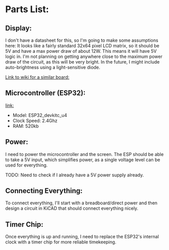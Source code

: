 
# Parts List:
## Display:
I don't have a datasheet for this, so I'm going to make some assumptions here: It looks like a fairly standard 32x64 pixel LCD matrix, so it should be 5V and have a max power draw of about 12W. This means it will have 5V logic in. I'm not planning on getting anywhere close to the maximum power draw of the circuit, as this will be very bright. In the future, I might include auto-brightness using a light-sensitive diode.

[Link to wiki for a similar board:](https://www.waveshare.com/wiki/RGB-Matrix-P4-64x32)

## Microcontroller (ESP32):
[link:](https://docs.espressif.com/projects/esp-idf/en/release-v4.2/esp32/hw-reference/esp32/get-started-devkitc.html)

- Model: ESP32_devkitc_u4
- Clock Speed: 2.4Ghz
- RAM: 520kb

## Power:
I need to power the microcontroller and the screen. The ESP should be able to take a 5V input, which simplifies power, as a single voltage level can be used for everything.

TODO: Need to check if I already have a 5V power supply already.

## Connecting Everything:
To connect everything, I'll start with a breadboard/direct power and then design a circuit in KiCAD that should connect everything nicely.

## Timer Chip:
Once everything is up and running, I need to replace the ESP32's internal clock with a timer chip for more reliable timekeeping.
